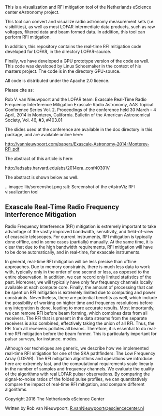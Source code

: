 This is a visualization and RFI mitigation tool of the Netherlands eScience center eAstronomy project.

This tool can convert and visualize radio astronomy measurement sets
(i.e. visibilities), as well as most LOFAR intermediate data products,
such as raw voltages, filtered data and beam formed data. In addition,
this tool can perform RFI mitigation.

In addition, this repository contains the real-time RFI mitigation code developed
for LOFAR, in the directory LOFAR-source.

Finally, we have developed a GPU prototype version of the code as well.
This code was developed by Linus Schoemaker in the context of his masters project.
The code is in the directory GPU-source.

All code is distributed under the Apache 2.0 licence.

Please cite as:

Rob V. van Nieuwpoort and the LOFAR team:
Exascale Real-Time Radio Frequency Interference Mitigation
Exascale Radio Astronomy, AAS Topical Conference Series
Vol. 2. Proceedings of the conference held 30 March - 4 April, 2014 in
Monterey, California. Bulletin of the American Astronomical Society,
Vol. 46, #3, #403.01

The slides used at the conference are available in the doc directory
in this package, and are available online here:

http://vannieuwpoort.com/papers/Exascale-Astronomy-2014-Monterey-RFI.pdf

The abstract of this article is here: 

http://adsabs.harvard.edu/abs/2014era..conf40301V

The abstract is shown below as well.

 .. image:: lib/screenshot.png
     :alt: Screenshot of the eAstroViz RFI visualization tool


Exascale Real-Time Radio Frequency Interference Mitigation
----------------------------------------------------------

Radio Frequency Interference (RFI) mitigation is extremely important
to take advantage of the vastly improved bandwidth, sensitivity, and
field-of-view of exascale telescopes. For current instruments, RFI
mitigation is typically done offline, and in some cases (partially)
manually. At the same time, it is clear that due to the high bandwidth
requirements, RFI mitigation will have to be done automatically, and
in real-time, for exascale instruments. 

In general, real-time RFI
mitigation will be less precise than offline approaches. Due to memory
constraints, there is much less data to work with, typically only in
the order of one second or less, as opposed to the entire
observation. In addition, we can record only limited statistics of the
past. Moreover, we will typically have only few frequency channels
locally available at each compute core. Finally, the amount of
processing that can be spent on RFI mitigation is extremely limited
due to computing and power constraints. Nevertheless, there are
potential benefits as well, which include the possibility of working
on higher time and frequency resolutions before any integration is
done, leading to more accurate results. Most importantly, we can
remove RFI before beam forming, which combines data from all
receivers. The RFI that is present in the data streams from the
separate receivers is also combined, effectively taking the union of
all RFI. Thus, the RFI from all receivers pollutes all
beams. Therefore, it is essential to do real-time RFI mitigation
before the beam former. This is particularly important for pulsar
surveys, for instance. modes. 

Although our techniques are generic, we
describe how we implemented real-time RFI mitigation for one of the
SKA pathfinders: The Low Frequency Array (LOFAR). The RFI mitigation
algorithms and operations we introduce here are extremely fast, and
the computational requirements scale linearly in the number of samples
and frequency channels. We evaluate the quality of the algorithms with
real LOFAR pulsar observations. By comparing the signal-to-noise
ratios of the folded pulse profiles, we can quantitatively compare the
impact of real-time RFI mitigation, and compare different algorithms.


Copyright 2016 The Netherlands eScience Center

Written by Rob van Nieuwpoort, R.vanNieuwpoort@esciencecenter.nl
